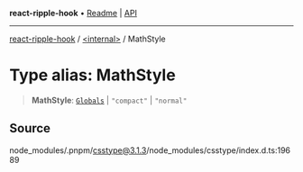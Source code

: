 **react-ripple-hook** • [Readme](../../README.md) \| [API](../../globals.md)

---

[react-ripple-hook](../../README.md) / [\<internal\>](../README.md) / MathStyle

# Type alias: MathStyle

> **MathStyle**: [`Globals`](Globals.md) \| `"compact"` \| `"normal"`

## Source

node_modules/.pnpm/csstype@3.1.3/node_modules/csstype/index.d.ts:19689

